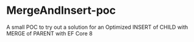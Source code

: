 # MergeAndInsert-poc
A small POC to try out a solution for an Optimized INSERT of CHILD with MERGE of PARENT with EF Core 8
